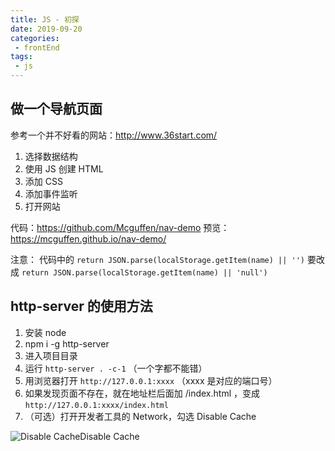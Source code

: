 ```yaml
---
title: JS - 初探
date: 2019-09-20
categories:
 - frontEnd
tags:
 - js
---
```


## 做一个导航页面

参考一个并不好看的网站：http://www.36start.com/

1. 选择数据结构
2. 使用 JS 创建 HTML
3. 添加 CSS
4. 添加事件监听
5. 打开网站

代码：https://github.com/Mcguffen/nav-demo
预览：https://mcguffen.github.io/nav-demo/

注意：
代码中的 `return JSON.parse(localStorage.getItem(name) || '')`
要改成 `return JSON.parse(localStorage.getItem(name) || 'null')`



## http-server 的使用方法

1. 安装 node
2. npm i -g http-server
3. 进入项目目录
4. 运行 `http-server . -c-1` （一个字都不能错）
5. 用浏览器打开 `http://127.0.0.1:xxxx` （xxxx 是对应的端口号）
6. 如果发现页面不存在，就在地址栏后面加 /index.html ，变成 `http://127.0.0.1:xxxx/index.html`
7. （可选）打开开发者工具的 Network，勾选 Disable Cache



![Disable Cache](https://static.xiedaimala.com/xdml/image/3ac7c224-c23d-491f-84b5-4fabfbeab9b8/2018-8-11-15-3-59.png)Disable Cache
